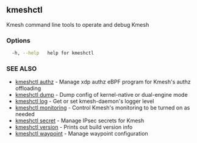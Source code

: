 ## kmeshctl

Kmesh command line tools to operate and debug Kmesh

### Options

```bash
  -h, --help   help for kmeshctl
```

### SEE ALSO

* [kmeshctl authz](kmeshctl_authz.md) - Manage xdp authz eBPF program for Kmesh's authz offloading
* [kmeshctl dump](kmeshctl_dump.md) - Dump config of kernel-native or dual-engine mode
* [kmeshctl log](kmeshctl_log.md) - Get or set kmesh-daemon's logger level
* [kmeshctl monitoring](kmeshctl_monitoring.md) - Control Kmesh's monitoring to be turned on as needed
* [kmeshctl secret](kmeshctl_secret.md) - Manage IPsec secrets for Kmesh
* [kmeshctl version](kmeshctl_version.md) - Prints out build version info
* [kmeshctl waypoint](kmeshctl_waypoint.md) - Manage waypoint configuration
